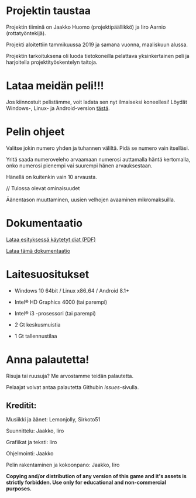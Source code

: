 # Projektin taustaa

Projektin tiiminä on Jaakko Huomo (projektipäällikkö) ja Iiro Aarnio
(rottatyöntekijä).

Projekti aloitettiin tammikuussa 2019 ja samana vuonna, maaliskuun alussa.

Projektin tarkoituksena oli luoda tietokoneilla pelattava yksinkertainen peli
ja harjoitella projektityöskentelyn taitoja.

# Lataa meidän peli!!!

Jos kiinnostuit pelistämme, voit ladata sen nyt ilmaiseksi koneellesi!
Löydät Windows-, Linux- ja Android-version [tästä](https://github.com/maysion/projektipeli/releases/tag/v0.9.2-final).


# Pelin ohjeet

Valitse jokin numero yhden ja tuhannen väliltä. Pidä se numero vain itselläsi.

Yritä saada numeroveleho arvaamaan numerosi auttamalla häntä kertomalla, onko numerosi pienempi vai suurempi hänen arvauksestaan.

Hänellä on kuitenkin vain 10 arvausta.

// Tulossa olevat ominaisuudet

Äänentason muuttaminen, uusien velhojen avaaminen mikromaksuilla.


# Dokumentaatio
[Lataa esityksessä käytetyt diat (PDF)](https://drive.google.com/file/d/19TE9Mz48vOL5WcAUsRCii_zJ2HGhYFpS/view?usp=sharing)

[Lataa tämä dokumentaatio](https://drive.google.com/file/d/13oTA2YwAn6yO9cIpN5UUctrOh0izmVkC/view?usp=sharing)

# Laitesuositukset

- Windows 10 64bit / Linux x86_64 / Android 8.1+

- Intel® HD Graphics 4000  (tai parempi)

- Intel® i3 -prosessori (tai parempi)

- 2 Gt keskusmuistia

- 1 Gt tallennustilaa

# Anna palautetta!

Risuja tai ruusuja? Me arvostamme teidän palautetta.

Pelaajat voivat antaa palautetta Githubin _issues_-sivulla.
## Kreditit:

Musiikki ja äänet: Lemonjolly, Sirkoto51

Suunnittelu: Jaakko, Iiro

Grafiikat ja teksti: Iiro

Ohjelmointi: Jaakko

Pelin rakentaminen ja kokoonpano: Jaakko, Iiro




**Copying and/or distribution of any version of this game and it's assets is strictly forbidden. Use only for educational and non-commercial purposes.**
